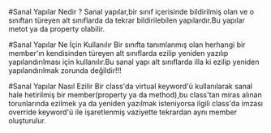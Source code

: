 ﻿#Sanal Yapılar Nedir ?
Sanal yapılar,bir sınıf içerisinde bildirilmiş olan ve o sınıftan türeyen alt sınıflarda da tekrar bildirilebilen yapılardır.Bu yapılar metot ya da property olabilir.


#Sanal Yapılar Ne İçin Kullanılır
Bir sınıfta tanımlanmış olan herhangi bir member'ın kendisinden türeyen alt sınıflarda ezilip yeniden yazılıp yapılandırılması için kullanılır.Bu sanal yapı alt sınıflarda illa ki ezilip yeniden yapılandırılmak zorunda değildir!!!


#Sanal Yapılar Nasıl Ezilir
Bir class'da virtual keyword'ü kullanılarak sanal hale hetirilmiş bir member(property ya da method),bu class'tan miras alınan torunlarında ezilmek ya da yeniden yazılmak isteniyorsa ilgili class'da imzası override keyword'ü ile işaretlenmiş vaziyette tekrardan aynı member oluşturulur.